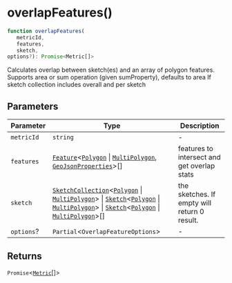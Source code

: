 # overlapFeatures()

```ts
function overlapFeatures(
   metricId, 
   features, 
   sketch, 
options?): Promise<Metric[]>
```

Calculates overlap between sketch(es) and an array of polygon features.
Supports area or sum operation (given sumProperty), defaults to area
If sketch collection includes overall and per sketch

## Parameters

| Parameter | Type | Description |
| ------ | ------ | ------ |
| `metricId` | `string` | - |
| `features` | [`Feature`](../interfaces/Feature.md)\<[`Polygon`](../interfaces/Polygon.md) \| [`MultiPolygon`](../interfaces/MultiPolygon.md), [`GeoJsonProperties`](../type-aliases/GeoJsonProperties.md)\>[] | features to intersect and get overlap stats |
| `sketch` | [`SketchCollection`](../interfaces/SketchCollection.md)\<[`Polygon`](../interfaces/Polygon.md) \| [`MultiPolygon`](../interfaces/MultiPolygon.md)\> \| [`Sketch`](../interfaces/Sketch.md)\<[`Polygon`](../interfaces/Polygon.md) \| [`MultiPolygon`](../interfaces/MultiPolygon.md)\> \| [`Sketch`](../interfaces/Sketch.md)\<[`Polygon`](../interfaces/Polygon.md) \| [`MultiPolygon`](../interfaces/MultiPolygon.md)\>[] | the sketches. If empty will return 0 result. |
| `options`? | `Partial`\<`OverlapFeatureOptions`\> | - |

## Returns

`Promise`\<[`Metric`](../type-aliases/Metric.md)[]\>
